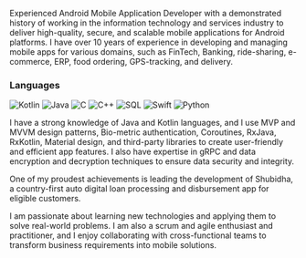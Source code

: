 Experienced Android Mobile Application Developer with a demonstrated history of working in the information technology and services industry to deliver high-quality, secure, and scalable mobile applications for Android platforms. I have over 10 years of experience in developing and managing mobile apps for various domains, such as FinTech, Banking, ride-sharing, e-commerce, ERP, food ordering, GPS-tracking, and delivery.

### Languages
![Kotlin](https://img.shields.io/badge/kotlin-073026?logo=kotlin&color=1C1C1C)
![Java](https://img.shields.io/badge/-Java-000?&logo=Java&logoColor=007396)
![C](https://img.shields.io/badge/-C-000?&logo=C)
![C++](https://img.shields.io/badge/-C++-000?&logo=c%2b%2b&logoColor=00599C)
![SQL](https://img.shields.io/badge/-SQL-000?&logo=MySQL)
![Swift](https://img.shields.io/badge/-Swift-000?&logo=Swift)
![Python](https://img.shields.io/badge/-Python-000?&logo=Python)


I have a strong knowledge of Java and Kotlin languages, and I use MVP and MVVM design patterns, Bio-metric authentication, Coroutines, RxJava, RxKotlin, Material design, and third-party libraries to create user-friendly and efficient app features. I also have expertise in gRPC and data encryption and decryption techniques to ensure data security and integrity. 

One of my proudest achievements is leading the development of Shubidha, a country-first auto digital loan processing and disbursement app for eligible customers. 

I am passionate about learning new technologies and applying them to solve real-world problems. I am also a scrum and agile enthusiast and practitioner, and I enjoy collaborating with cross-functional teams to transform business requirements into mobile solutions.
